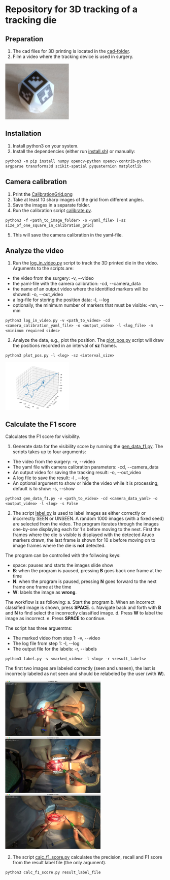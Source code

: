 # Repository for 3D tracking of a tracking die
## Preparation
1. The cad files for 3D printing is located in the [cad-folder](cad).
2. Film a video where the tracking device is used in surgery.

<img src="figures/die.png" alt="3D die" width="200"/>

## Installation
1. Install python3 on your system.
2. Install the dependencies (either run [install.sh](install.sh)) or manually:
```
python3 -m pip install numpy opencv-python opencv-contrib-python argparse transforms3d scikit-spatial pyquaternion matplotlib
```

## Camera calibration
1. Print the [CalibrationGrid.png](calibration/CalibrationGrid.png)
2. Take at least 10 sharp images of the grid from different angles. 
3. Save the images in a separate folder.
4. Run the calibration script [calibrate.py](calibration/calibrate.py).
```
python3 -f <path_to_image_folder> -o <yaml_file> [-sz size_of_one_square_in_calibration_grid]
```
5. This will save the camera calibration in the yaml-file. 

## Analyze the video
1. Run the [log_in_video.py](log_in_video.py) script to track the 3D printed die in the video. Arguments to the scripts are:
- the video from the surgery: -v, --video 
- the yaml-file with the camera calibration: -cd, --camera_data 
- the name of an output video where the identified markers will be showed: -o, --out_video
- a log-file for storing the position data: -l, --log 
- optionally, the minimum number of markers that must be visible: -mn, --min

```
python3 log_in_video.py -v <path_to_video> -cd <camera_calibration_yaml_file> -o <output_video> -l <log_file> -m <minimum required sides>
```
2. Analyze the data, e.g., plot the position. The [plot_pos.py](plot_pos.py) script will draw the positions recorded in an interval of __sz__ frames. 
```
python3 plot_pos.py -l <log> -sz <interval_size>
```

<img src="figures/plot.png" alt="3D plot of tracked movement" width="200"/>


## Calculate the F1 score
Calculates the F1 score for visibility. 
1. Generate data for the visibility score by running the [gen_data_f1.py](F1_score/gen_data_f1.py). The scripts takes up to four arguments:
- The video from the surgery: -v, --video
- The yaml file with camera calibration parameters: -cd, --camera_data
- An output video for saving the tracking result: -o, --out_video
- A log file to save the result: -l , --log
- An optional argument to show or hide the video while it is processing, default is to show: -s, --show
```
python3 gen_data_f1.py -v <path_to_video> -cd <camera_data_yaml> -o <output_video> -l <log> -s False
```
2. The script [label.py](F1_score/label.py) is used to label images as either correctly or incorrectly SEEN or UNSEEN. A random 1000 images (with a fixed seed) are selected from the video. The program iterates through the images one-by-one displaying each for 1 s before moving to the next. First the frames where the die is visible is displayed with the detected Aruco markers drawn, the last frame is shown for 10 s before moving on to image frames where the die is __not__ detected. 

The program can be controlled with the follwoing keys:
- space: pauses and starts the images slide show
- __B__: when the program is paused, pressing __B__ goes back one frame at the time
- __N__: when the program is paused, pressing __N__ goes forward to the next frame one frame at the time
- __W__: labels the image as __wrong__. 

The workflow is as following:
a. Start the program
b. When an incorrect classified image is shown, press __SPACE__.
c. Navigate back and forth with __B__ and __N__ to find select the incorrectly classified image. 
d. Press __W__ to label the image as incorrect. 
e. Press __SPACE__ to continue. 

The script has three arguemtns:
- The marked video from step 1: -v, --video
- The log file from step 1: -l, --log
- The output file for the labels: -r, --labels
```
python3 label.py -v <marked_video> -l <log> -r <result_labels>
```
The first two images are labeled correctly (seen and unseen), the last is incorrecly labeled as not seen and should be relabeled by the user (with __W__).

<img src="figures/true_pos.png" alt="True positive" width="300" />

<img src="figures/true_neg.png" alt="True negative" width="300"/>

<img src="figures/false_neg.png" alt="False negative" width="300"/>

2. The script [calc_f1_score.py](F1_score/calc_f1_score.py) calculates the precision, recall and F1 score from the result label file (the only argument).
```
python3 calc_f1_score.py result_label_file
```


